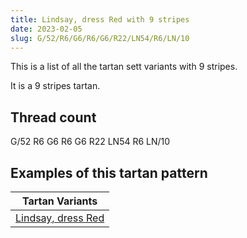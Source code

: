 ```yaml
---
title: Lindsay, dress Red with 9 stripes
date: 2023-02-05
slug: G/52/R6/G6/R6/G6/R22/LN54/R6/LN/10
---
```

This is a list of all the tartan sett variants with 9 stripes.

It is a 9 stripes tartan.


## Thread count
G/52 R6 G6 R6 G6 R22 LN54 R6 LN/10

## Examples of this tartan pattern

| Tartan Variants |
|---------------|
| [Lindsay, dress Red](/variants/g/52/r6/g6/r6/g6/r22/ln54/r6/ln/10-g008000-lne0e0e0-rc00000)||
